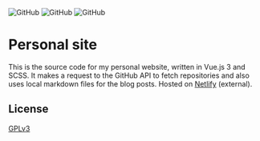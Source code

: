 ![GitHub](https://img.shields.io/github/license/MatrixEternal/site?style=flat-square)
![GitHub](https://img.shields.io/github/v/release/MatrixEternal/site?style=flat-square)
![GitHub](https://img.shields.io/github/last-commit/MatrixEternal/site/main?style=flat-square)

# Personal site

This is the source code for my personal website, written in Vue.js 3 and SCSS.
It makes a request to the GitHub API to fetch repositories and also uses local markdown files for the blog posts. Hosted on [Netlify](https://www.netlify.com/) (external).

## License
[GPLv3](LICENSE)
